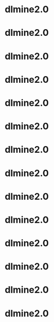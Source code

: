 # dlmine2.0
# dlmine2.0
# dlmine2.0
# dlmine2.0
# dlmine2.0
# dlmine2.0
# dlmine2.0
# dlmine2.0
# dlmine2.0
# dlmine2.0
# dlmine2.0
# dlmine2.0
# dlmine2.0
# dlmine2.0
